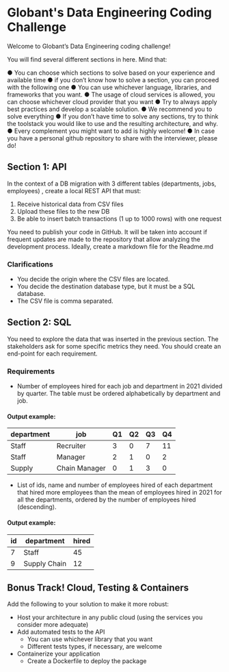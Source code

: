 # Globant's Data Engineering Coding Challenge

Welcome to Globant’s Data Engineering coding challenge!

You will find several different sections in here. Mind that:

● You can choose which sections to solve based on your experience and available time
● if you don’t know how to solve a section, you can proceed with the following one
● You can use whichever language, libraries, and frameworks that you want.
● The usage of cloud services is allowed, you can choose whichever cloud provider that
you want
● Try to always apply best practices and develop a scalable solution.
● We recommend you to solve everything
● If you don’t have time to solve any sections, try to think the toolstack you would like to
use and the resulting architecture, and why.
● Every complement you might want to add is highly welcome!
● In case you have a personal github repository to share with the interviewer, please do!


## Section 1: API
In the context of a DB migration with 3 different tables (departments, jobs, employees) , create
a local REST API that must:
1. Receive historical data from CSV files
2. Upload these files to the new DB
3. Be able to insert batch transactions (1 up to 1000 rows) with one request

You need to publish your code in GitHub. It will be taken into account if frequent updates are
made to the repository that allow analyzing the development process. Ideally, create a
markdown file for the Readme.md

### Clarifications
- You decide the origin where the CSV files are located.
- You decide the destination database type, but it must be a SQL database.
- The CSV file is comma separated.

## Section 2: SQL
You need to explore the data that was inserted in the previous section. The stakeholders ask
for some specific metrics they need. You should create an end-point for each requirement.

### Requirements

- Number of employees hired for each job and department in 2021 divided by quarter. The
table must be ordered alphabetically by department and job.

#### Output example:

department | job | Q1 | Q2 | Q3 | Q4
--- | --- | --- | --- | --- | ---
Staff | Recruiter | 3 | 0 | 7 | 11
Staff | Manager | 2 | 1 | 0 | 2
Supply | Chain Manager | 0 | 1 | 3 | 0

- List of ids, name and number of employees hired of each department that hired more
employees than the mean of employees hired in 2021 for all the departments, ordered
by the number of employees hired (descending).

#### Output example:

id | department | hired
--- | --- | ---
7 | Staff | 45
9 | Supply Chain | 12

## Bonus Track! Cloud, Testing & Containers
Add the following to your solution to make it more robust:
- Host your architecture in any public cloud (using the services you consider more
adequate)
- Add automated tests to the API
    - You can use whichever library that you want
    - Different tests types, if necessary, are welcome
- Containerize your application
    - Create a Dockerfile to deploy the package
